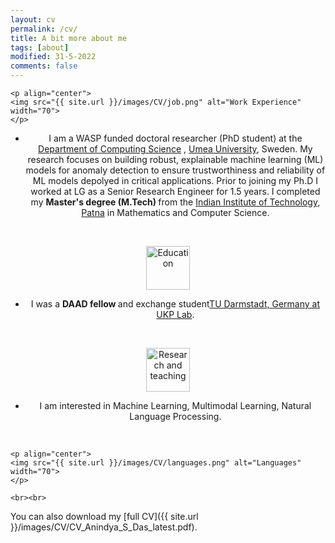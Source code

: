 ```yaml
---
layout: cv
permalink: /cv/
title: A bit more about me
tags: [about]
modified: 31-5-2022
comments: false
---
```



<section>

    <p align="center">
    <img src="{{ site.url }}/images/CV/job.png" alt="Work Experience"  width="70">
    </p>
  <div style="text-align:center"><ul>
  <li>I am a WASP funded doctoral researcher (PhD student) at the <a href="https://www.umu.se/en/department-of-computing-science/">Department of Computing Science</a> , <a href="https://www.umu.se/en/"> Umea University</a>, Sweden. My research focuses on building robust, explainable machine learning (ML) models for anomaly detection to ensure trustworthiness and reliability of ML models depolyed in critical applications. Prior to joining my Ph.D I worked at LG as a Senior Research Engineer for 1.5 years. I completed my <strong> Master's degree (M.Tech) </strong> from the <a href="https://www.iitp.ac.in/" target="_blank">Indian Institute of Technology, Patna</a> in  Mathematics and Computer Science.</li></ul> </div>

  <br>
  
  
  <p align="center">
    <img src="{{ site.url }}/images/CV/education.png" alt="Education" width="70">
    </p>
  <div style="text-align:center"><ul><li>I was a <strong>DAAD fellow </strong> and exchange student<a href="">TU Darmstadt, Germany at</a> <a href="https://www.informatik.tu-darmstadt.de/ukp/ukp_home">UKP Lab</a>. </li>
 
</ul> </div>

<br>

  <p align="center">
    <img src="{{ site.url }}/images/CV/pencil.png" alt="Research and teaching" width="70">
    </p>
  <div style="text-align:center"><ul><li>I am interested in Machine Learning, Multimodal Learning, Natural Language Processing.</li>
  
</ul> </div>


  <br>
  
    <p align="center">
    <img src="{{ site.url }}/images/CV/languages.png" alt="Languages" width="70">
    </p>
  <div style="text-align:center"><ul>
  
 
</ul> </div>

    
    <br><br>
</section>

    
    
You can also download my [full CV]({{ site.url }}/images/CV/CV_Anindya_S_Das_latest.pdf).

